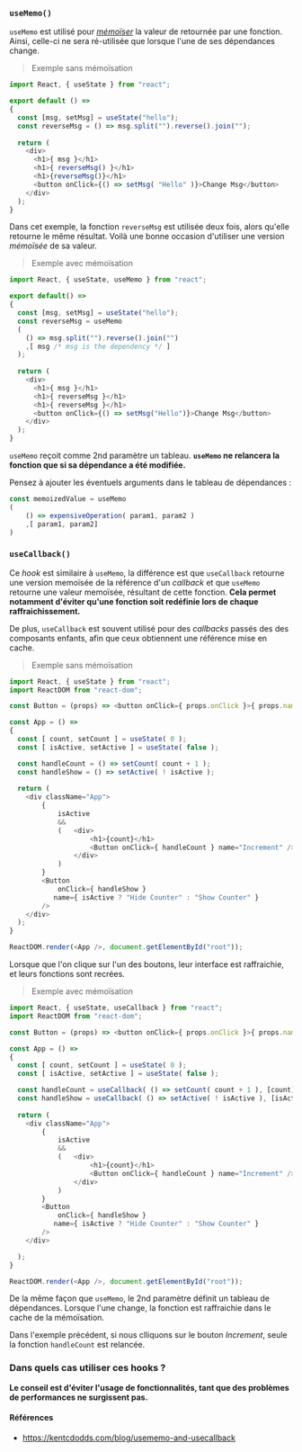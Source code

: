 ### `useMemo()`
`useMemo` est utilisé pour [*mémoïser*](https://fr.wikipedia.org/wiki/M%C3%A9mo%C3%AFsation) la valeur de retournée par une fonction. Ainsi, celle-ci ne sera ré-utilisée que lorsque l'une de ses dépendances change.

> Exemple sans mémoïsation

```js
import React, { useState } from "react";

export default () =>
{
  const [msg, setMsg] = useState("hello");
  const reverseMsg = () => msg.split("").reverse().join("");
  
  return (
    <div>
      <h1>{ msg }</h1>
      <h1>{ reverseMsg() }</h1>
      <h1>{reverseMsg()}</h1>
      <button onClick={() => setMsg( "Hello" )}>Change Msg</button>
    </div>
  );
}
```
Dans cet exemple, la fonction `reverseMsg` est utilisée deux fois, alors qu'elle retourne le même résultat.
Voilà une bonne occasion d'utiliser une version *mémoïsée* de sa valeur.

> Exemple avec mémoïsation

```js
import React, { useState, useMemo } from "react";

export default() =>
{
  const [msg, setMsg] = useState("hello");
  const reverseMsg = useMemo
  (
  	() => msg.split("").reverse().join("")
  	,[ msg /* msg is the dependency */ ]
  );
  
  return (
    <div>
      <h1>{ msg }</h1>
      <h1>{ reverseMsg }</h1>
      <h1>{ reverseMsg }</h1>
      <button onClick={() => setMsg("Hello")}>Change Msg</button>
    </div>
  );
}
```
`useMemo` reçoit comme 2nd paramètre un tableau.
**`useMemo` ne relancera la fonction que si sa dépendance a été modifiée.**

Pensez à ajouter les éventuels arguments dans le tableau de dépendances :
```js
const memoizedValue = useMemo
(
	() => expensiveOperation( param1, param2 )
	,[ param1, param2]
)
```

### `useCallback()`

Ce *hook* est similaire à `useMemo`, la différence est que `useCallback` retourne une version memoïsée de la référence d'un *callback* et que `useMemo` retourne une valeur memoïsée, résultant de cette fonction.
**Cela permet notamment d'éviter qu'une fonction soit redéfinie lors de chaque raffraichissement.**

De plus, `useCallback` est souvent utilisé pour des *callbacks* passés des des composants enfants, afin que ceux obtiennent une référence mise en cache.

> Exemple sans mémoïsation

```js
import React, { useState } from "react";
import ReactDOM from "react-dom";

const Button = (props) => <button onClick={ props.onClick }>{ props.name }</button>

const App = () =>
{
  const [ count, setCount ] = useState( 0 );
  const [ isActive, setActive ] = useState( false );

  const handleCount = () => setCount( count + 1 );
  const handleShow = () => setActive( ! isActive );
  
  return (
    <div className="App">
	    {
	    	isActive 
	    	&&
	    	(	<div>
	    			<h1>{count}</h1>
					<Button onClick={ handleCount } name="Increment" />
				</div>
			)
	    }
	    <Button
	    	onClick={ handleShow }
	       name={ isActive ? "Hide Counter" : "Show Counter" }
	    />
    </div>
  );
}

ReactDOM.render(<App />, document.getElementById("root"));
```

Lorsque que l'on clique sur l'un des boutons, leur interface est raffraichie, et leurs fonctions sont recrées.

> Exemple avec mémoïsation
 
```js
import React, { useState, useCallback } from "react";
import ReactDOM from "react-dom";

const Button = (props) => <button onClick={ props.onClick }>{ props.name }</button>

const App = () =>
{
  const [ count, setCount ] = useState( 0 );
  const [ isActive, setActive ] = useState( false );

  const handleCount = useCallback( () => setCount( count + 1 ), [count]);
  const handleShow = useCallback( () => setActive( ! isActive ), [isActive]);
  
  return (
    <div className="App">
	    {
	    	isActive 
	    	&&
	    	(	<div>
	    			<h1>{count}</h1>
					<Button onClick={ handleCount } name="Increment" />
				</div>
			)
	    }
	    <Button
	    	onClick={ handleShow }
	       name={ isActive ? "Hide Counter" : "Show Counter" }
	    />
    </div>

  );
}

ReactDOM.render(<App />, document.getElementById("root"));
```

De la même façon que `useMemo`, le 2nd paramètre définit un tableau de dépendances.
Lorsque l'une change, la fonction est raffraichie dans le cache de la mémoïsation.

Dans l'exemple précédent, si nous clliquons sur le bouton *Increment*, seule la fonction `handleCount` est relancée.


### Dans quels cas utiliser ces hooks ?
**Le conseil est d'éviter l'usage de fonctionnalités, tant que des problèmes de performances ne surgissent pas.**

#### Références
- https://kentcdodds.com/blog/usememo-and-usecallback